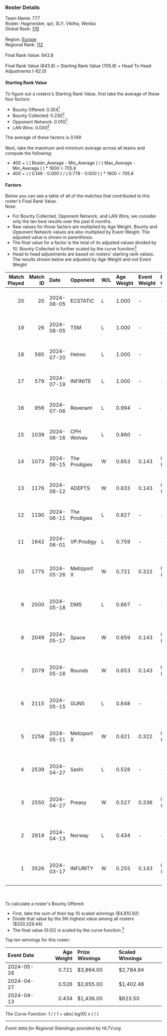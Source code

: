 ### Roster Details<br />
Team Name: 777<br />
Roster: Hagmeister, qzr, SLY, Viktha, Wenba<br />
Global Rank: [176](../standings_global.md)<br />
<br />
Region: [Europe]( ../standings_europe.md)<br />
Regional Rank: [112]( ../standings_europe.md)<br />
<br />
Final Rank Value:  643.8<br />
<br />
Final Rank Value (643.8) = Starting Rank Value (705.8) + Head To Head Adjustments (-62.0)<br />

#### Starting Rank Value<br />
To figure out a rosters's Starting Rank Value, first take the average of these four factors:<br />
- Bounty Offered: 0.354[<sup>1</sup>](#table2)
- Bounty Collected: 0.230[<sup>2</sup>](#table1)
- Opponent Network: 0.010[<sup>2</sup>](#table1)
- LAN Wins: 0.000[<sup>2</sup>](#table1)

The average of these factors is 0.149<br />
<br />
Next, take the maximum and minimum average across all teams and compute the following:<br />
- 400 + ( ( Roster_Average - Min_Average ) / ( Max_Average - Min_Average ) ) * 1600 = 705.8
- 400 + ( ( 0.149 - 0.000 ) / ( 0.778 - 0.000 ) ) * 1600 = 705.8


#### Factors<br />
Below you can see a table of all of the matches that contributed to this roster's Final Rank Value.<br />
Note:<br />

- For Bounty Collected, Opponent Network, and LAN Wins, we consider only the ten best results over the past 6 months.
- Raw values for those factors are multiplied by Age Weight. Bounty and Opponent Network values are also multiplied by Event Weight. The adjusted value is shown in parenthesis.
- The final value for a factor is the total of its adjusted values divided by 10. Bounty Collected is further scaled by the curve function[<sup>3</sup>](#curveFunction)
- Head to head adjustments are based on rosters' starting rank values. The results shown below are adjusted by Age Weight and not Event Weight
<span id="table1"></span><br />


| Match Played | Match ID | Date       | Opponent      | W/L | Age Weight | Event Weight | Bounty Collected | Opponent Network | LAN Wins  | H2H Adj. | Roster                                       |
| -: | -: | :- | :- | :- | :- | :- | :- | :- | :- | -: | :- |
|           20 |       20 | 2024-08-05 | ECSTATIC      | L   | 1.000      | -            | -                | -                | -         |   -19.93 | Hagmeister, qzr, SLY, Viktha, Wenba          |
|           19 |       26 | 2024-08-05 | TSM           | L   | 1.000      | -            | -                | -                | -         |    -4.74 | Hagmeister, qzr, SLY, Viktha, Wenba          |
|           18 |      565 | 2024-07-20 | Heimo         | L   | 1.000      | -            | -                | -                | -         |   -16.84 | Hagmeister, qzr, SLY, Viktha, Wenba          |
|           17 |      579 | 2024-07-19 | INFINITE      | L   | 1.000      | -            | -                | -                | -         |   -20.29 | Hagmeister, qzr, SLY, Viktha, Wenba          |
|           16 |      956 | 2024-07-06 | Revenant      | L   | 0.994      | -            | -                | -                | -         |   -11.31 | Hagmeister, qzr, SLY, Viktha, Wenba          |
|           15 |     1039 | 2024-06-16 | CPH Wolves    | L   | 0.860      | -            | -                | -                | -         |   -10.33 | Hagmeister, qzr, SLY, Viktha, Wenba          |
|           14 |     1073 | 2024-06-15 | The Prodigies | W   | 0.853      | 0.143        | 0.000 (0.000)    | 0.090 (0.011)    | 0 (0.000) |     8.11 | Hagmeister, qzr, SLY, Viktha, Wenba          |
|           13 |     1176 | 2024-06-12 | ADEPTS        | W   | 0.833      | 0.143        | 0.002 (0.000)    | 0.026 (0.003)    | 0 (0.000) |    10.88 | Hagmeister, qzr, SLY, Viktha, Wenba          |
|           12 |     1190 | 2024-06-11 | The Prodigies | L   | 0.827      | -            | -                | -                | -         |   -17.92 | Hagmeister, qzr, SLY, Viktha, Wenba          |
|           11 |     1642 | 2024-06-01 | VP.Prodigy    | L   | 0.759      | -            | -                | -                | -         |    -6.44 | Affava, Hagmeister, qzr, Viktha, Wenba       |
|           10 |     1775 | 2024-05-26 | Metizport X   | W   | 0.721      | 0.322        | 0.005 (0.001)    | 0.024 (0.006)    | 0 (0.000) |     9.01 | Affava, Hagmeister, MadeInRed, Viktha, Wenba |
|            9 |     2000 | 2024-05-18 | DMS           | L   | 0.667      | -            | -                | -                | -         |    -5.43 | Affava, Hagmeister, MadeInRed, Viktha, Wenba |
|            8 |     2049 | 2024-05-17 | Space         | W   | 0.659      | 0.143        | 0.006 (0.001)    | 0.429 (0.040)    | 0 (0.000) |    13.68 | Affava, Hagmeister, MadeInRed, Viktha, Wenba |
|            7 |     2079 | 2024-05-16 | Rounds        | W   | 0.653      | 0.143        | 0.000 (0.000)    | 0.000 (0.000)    | 0 (0.000) |     2.99 | Affava, Hagmeister, MadeInRed, Viktha, Wenba |
|            6 |     2115 | 2024-05-15 | GUN5          | L   | 0.648      | -            | -                | -                | -         |    -4.66 | Affava, Hagmeister, MadeInRed, Viktha, Wenba |
|            5 |     2258 | 2024-05-11 | Metizport X   | W   | 0.621      | 0.322        | 0.005 (0.001)    | 0.024 (0.005)    | 0 (0.000) |     8.14 | Affava, Hagmeister, MadeInRed, Viktha, Wenba |
|            4 |     2539 | 2024-04-27 | Sashi         | L   | 0.528      | -            | -                | -                | -         |    -1.16 | Affava, Hagmeister, MadeInRed, Viktha, Wenba |
|            3 |     2550 | 2024-04-27 | Preasy        | W   | 0.527      | 0.336        | 0.008 (0.001)    | 0.216 (0.038)    | 0 (0.000) |     9.93 | Affava, Hagmeister, MadeInRed, Viktha, Wenba |
|            2 |     2919 | 2024-04-13 | Norway        | L   | 0.434      | -            | -                | -                | -         |    -6.89 | Affava, Hagmeister, MadeInRed, Viktha, Wenba |
|            1 |     3526 | 2024-03-17 | INFURITY      | W   | 0.255      | 0.143        | 0.000 (0.000)    | 0.000 (0.000)    | 0 (0.000) |     1.23 | Affava, Hagmeister, MadeInRed, Viktha, Wenba |

<br />
<span id="table2"></span><br />
To calculate a roster's Bounty Offered:<br />

- First, take the sum of their top 10 scaled winnings ($4,810.92)
- Divide that value by the 5th highest value among all rosters ($320,329.44)
- The final value (0.02) is scaled by the curve function.[<sup>3</sup>](#curveFunction)

Top ten winnings for this roster:<br />

| Event Date | Age Weight | Prize Winnings | Scaled Winnings |
| :- | -: | :- | :- |
| 2024-05-26 |      0.721 | $3,864.00      | $2,784.94       |
| 2024-04-27 |      0.528 | $2,655.00      | $1,402.48       |
| 2024-04-13 |      0.434 | $1,436.00      | $623.50         |


<span id="curveFunction"></span>_The Curve Function: 1 / ( 1 + abs( log10( x ) ) )_<br />

---
_Event data for Regional Standings provided by HLTV.org_<br />
